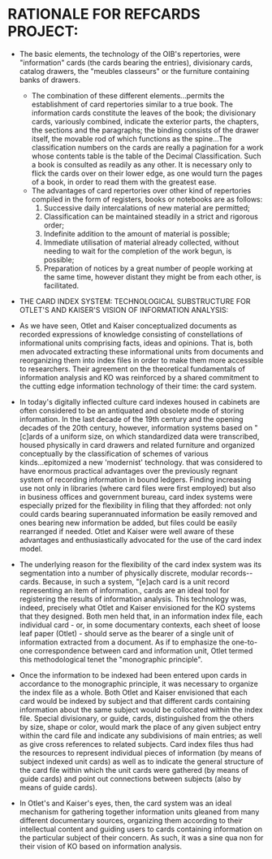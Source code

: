 RATIONALE FOR REFCARDS PROJECT:
==============================
* The basic elements, the technology of the OIB's repertories, were "information" cards (the cards bearing the entries), divisionary cards, catalog drawers, the "meubles classeurs" or the furniture containing banks of drawers.
	* The combination of these different elements...permits the establishment of card repertories similar to a true book. The information cards constitute the leaves of the book; the divisionary cards, variously combined, indicate the exterior parts, the chapters, the sections and the paragraphs; the binding consists of the drawer itself, the movable rod of which functions as the spine...The classification numbers on the cards are really a pagination for a work whose contents table is the table of the Decimal Classification. Such a book is consulted as readily as any other. It is necessary only to flick the cards over on their lower edge, as one would turn the pages of a book, in order to read them with the greatest ease.
	* The advantages of card repertories over other kind of repertories compiled in the form of registers, books or notebooks are as follows:
		1. Successive daily intercalations of new material are permitted;
		2. Classification can be maintained steadily in a strict and rigorous order;
		3. Indefinite addition to the amount of material is possible;
		4. Immediate utilisation of material already collected, without needing to wait for the completion of the work begun, is possible;
		5. Preparation of notices by a great number of people working at the same time, however distant they might be from each other, is facilitated.

* THE CARD INDEX SYSTEM: TECHNOLOGICAL SUBSTRUCTURE FOR OTLET'S AND KAISER'S VISION OF INFORMATION ANALYSIS:
* As we have seen, Otlet and Kaiser conceptualized documents as recorded expressions of knowledge consisting of constellations of informational units comprising facts, ideas and opinions. That is, both men advocated extracting these informational units from documents and reorganizing them into index files in order to make them more accessible to researchers. Their agreement on the theoretical fundamentals of information analysis and KO was reinforced by a shared commitment to the cutting edge information technology of their time: the card system.
* In today's digitally inflected culture card indexes housed in cabinets are often considered to be an antiquated and obsolete mode of storing information. In the last decade of the 19th century and the opening decades of the 20th century, however, information systems based on "[c]ards of a uniform size, on which standardized data were transcribed, housed physically in card drawers and related furniture and organized conceptually by the classification of schemes of various kinds...epitomized a new 'modernist' technology. that was considered to have enormous practical advantages over the previously regnant system of recording information in bound ledgers. Finding increasing use not only in libraries (where card files were first employed) but also in business offices and government bureau, card index systems were especially prized for the flexibility in filing that they afforded: not only could cards bearing superannuated information be easily removed and ones bearing new information be added, but files could be easily rearranged if needed. Otlet and Kaiser were well aware of these advantages and enthusiastically advocated for the use of the card index model.
* The underlying reason for the flexibility of the card index system was its segmentation into a number of physically discrete, modular records--cards. Because, in such a system, "[e]ach card is a unit record representing an item of information., cards are an ideal tool for registering the results of information analysis. This technology was, indeed, precisely what Otlet and Kaiser envisioned for the KO systems that they designed. Both men held that, in an information index file, each individual card - or, in some documentary contexts, each sheet of loose leaf paper (Otlet) - should serve as the bearer of a single unit of information extracted from a document. As if to emphasize the one-to-one correspondence between card and information unit, Otlet termed this methodological tenet the "monographic principle".
* Once the information to be indexed had been entered upon cards in accordance to the monographic principle, it was necessary to organize the index file as a whole. Both Otlet and Kaiser envisioned that each card would be indexed by subject and that different cards containing information about the same subject would be collocated within the index file. Special divisionary, or guide, cards, distinguished from the others by size, shape or color, would mark the place of any given subject entry within the card file and indicate any subdivisions of main entries; as well as give cross references to related subjects. Card index files thus had the resources to represent individual pieces of information (by means of subject indexed unit cards) as well as to indicate the general structure of the card file within which the unit cards were gathered (by means of guide cards) and point out connections between subjects (also by means of guide cards).
* In Otlet's and Kaiser's eyes, then, the card system was an ideal mechanism for gathering together information units gleaned from many different documentary sources, organizing them according to their intellectual content and guiding users to cards containing information on the particular subject of their concern. As such, it was a sine qua non for their vision of KO based on information analysis.
